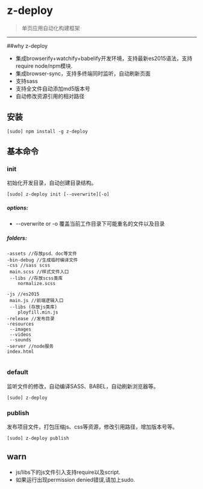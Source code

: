 # z-deploy
>单页应用自动化构建框架


***

##why z-deploy
* 集成browserify+watchify+babelify开发环境，支持最新es2015语法，支持require node/npm模块.
* 集成browser-sync，支持多终端同时监听，自动刷新页面
* 支持sass
* 支持全文件自动添加md5版本号
* 自动修改资源引用的相对路径

## 安装

```
[sudo] npm install -g z-deploy
```

## 基本命令

### init
初始化开发目录，自动创建目录结构。

```
[sudo] z-deploy init [--overwrite][-o]
```
##### options:
* --overwrite or -o 覆盖当前工作目录下可能重名的文件以及目录

##### folders:

```
-assets //存放psd、doc等文件
-bin-debug //生成临时编译文件
-css //sass scss
 main.scss //样式文件入口
 --libs //存放scss类库
 	normalize.scss 

-js //es2015
 main.js //前端逻辑入口
 --libs (存放js类库)
 	ployfill.min.js
-release //发布目录
-resources
 --images
 --videos
 --sounds
-server //node服务
index.html 
  	 
```


### default
监听文件的修改，自动编译SASS、BABEL，自动刷新浏览器等。

```
[sudo] z-deploy
```


### publish
发布项目文件，打包压缩js、css等资源，修改引用路径，增加版本号等。

```
[sudo] z-deploy publish
```


## warn
* js/libs下的js文件引入支持require以及script.
* 如果运行出现permission denied错误,请加上sudo.


